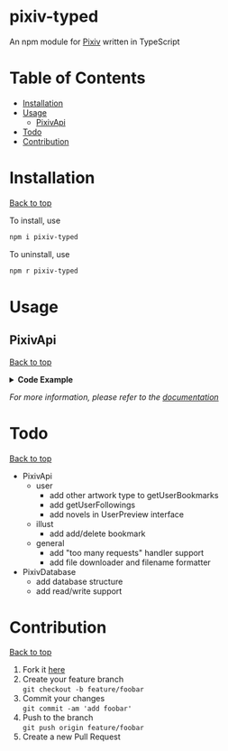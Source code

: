 # pixiv-typed <!-- omit in toc -->
An npm module for [Pixiv](https://www.pixiv.net/en/) written in TypeScript

<!-- omit in toc -->

# Table of Contents
- [Installation](#installation)
- [Usage](#usage)
	- [PixivApi](#pixivapi)
- [Todo](#todo)
- [Contribution](#contribution)

# Installation
[Back to top](#table-of-contents)

To install, use
```sh
npm i pixiv-typed
```
To uninstall, use
```sh
npm r pixiv-typed
```

# Usage
## PixivApi
[Back to top](#table-of-contents)
<details>
<summary><b>Code Example</b></summary>

```ts
import { PixivApi } from 'pixiv-typed';

let refreshToken = 'refresh token here';

PixivApi.refresh(refreshToken).then(api => {
	//#region user
	let pixivStaff = 11;

	// api.getUserDetail() for yourself
	api.getUserDetail(pixivStaff).then(detail => {
		// do stuff with 'detail' see doc for more info
	});

	api.getUserIllusts(page => {
		// this will request all pages
		// return false to stop requesting
		return true;
	}, pixivStaff).then();

	api.getUserBookmarks(page => {
		// only look for private bookmarks for yourself
		return true;
	}, pixivStaff, 'public').then();

	//#endregion user

	//#region illustration
	
	let pixivAnniversary = 1580459;
	api.getIllustDetail(pixivAnniversary).then(illust => {
		// do stuff with 'illust'
	});
	//#endregion illustration
});

```
</details>

*For more information, please refer to the [documentation](/doc/api.md)*

# Todo
[Back to top](#table-of-contents)
- PixivApi
	- user
		- add other artwork type to getUserBookmarks
		- add getUserFollowings
		- add novels in UserPreview interface
	- illust
		- add add/delete bookmark
	- general
		- add "too many requests" handler support
		- add file downloader and filename formatter
- PixivDatabase
	- add database structure
	- add read/write support

# Contribution
[Back to top](#table-of-contents)
1. Fork it [here](../../fork)
2. Create your feature branch<br>```git checkout -b feature/foobar```
3. Commit your changes<br>```git commit -am 'add foobar'```
4. Push to the branch<br>```git push origin feature/foobar```
5. Create a new Pull Request

